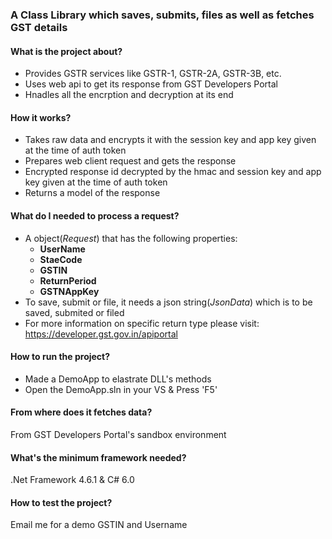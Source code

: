 ### A Class Library which saves, submits, files as well as fetches GST details

#### What is the project about?
- Provides GSTR services like GSTR-1, GSTR-2A, GSTR-3B, etc.
- Uses web api to get its response from GST Developers Portal
- Hnadles all the encrption and decryption at its end

#### How it works?
- Takes raw data and encrypts it with the session key and app key given at the time of auth token
- Prepares web client request and gets the response
- Encrypted response id decrypted by the hmac and session key and app key given at the time of auth token
- Returns a model of the response

#### What do I needed to process a request?
- A object(_Request_) that has the following properties:
  - __UserName__ 
  - __StaeCode__
  - __GSTIN__ 
  - __ReturnPeriod__ 
  - __GSTNAppKey__
- To save, submit or file, it needs a json string(_JsonData_) which is to be saved, submited or filed
- For more information on specific return type please visit: https://developer.gst.gov.in/apiportal

#### How to run the project?
- Made a DemoApp to elastrate DLL's methods
- Open the DemoApp.sln in your VS & Press 'F5'

#### From where does it fetches data?
From GST Developers Portal's sandbox environment

#### What's the minimum framework needed?
.Net Framework 4.6.1 & C# 6.0

#### How to test the project?
Email me for a demo GSTIN and Username

